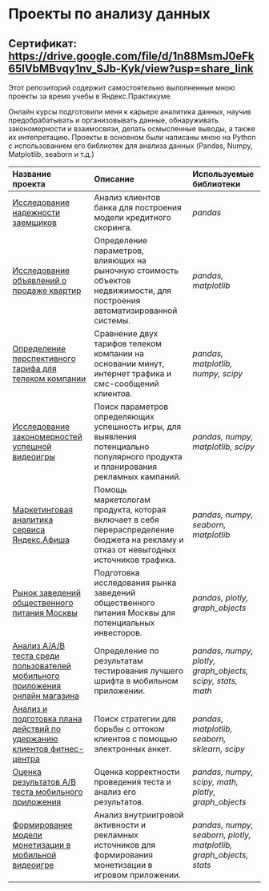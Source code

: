 # Проекты по анализу данных
## Сертификат: https://drive.google.com/file/d/1n88MsmJ0eFk65IVbMBvqy1nv_SJb-Kyk/view?usp=share_link

Этот репозиторий содержит самостоятельно выполненные мною проекты за время учебы в Яндекс.Практикуме

Онлайн курсы подготовили меня к карьере аналитика данных, научив предобрабатывать и организовывать данные, обнаруживать закономерности и взаимосвязи, делать осмысленные выводы, а также их интепретацию. Проекты в основном были написаны мною на Python с использованием его библиотек для анализа данных (Pandas, Numpy, Matplotlib, seaborn и т.д.)

| Название проекта | Описание | Используемые библиотеки | 
| :---------------------- | :---------------------- | :---------------------- |
| [Исследование надежности заемщиков](bank_project) | Анализ клиентов банка для построения модели кредитного скоринга. | *pandas* |
| [Исследование объявлений о продаже квартир](real_estate_project) |  Определение параметров, влияющих на рыночную стоимость объектов недвижимости, для построения автоматизированной системы. | *pandas, matplotlib* |
| [Определение перспективного тарифа для телеком компании](telecom_project) | Сравнение двух тарифов телеком компании на основании минут, интернет трафика и смс-сообщений клиентов. | *pandas, matplotlib, numpy, scipy* |
| [Исследование закономерностей успешной видеоигры](game_project) | Поиск параметров определяющих успешность игры, для выявления потенциально популярного продукта и планирования рекламных кампаний. | *pandas, numpy, matplotlib, scipy*
| [Маркетинговая аналитика сервиса Яндекс.Афиша](afisha_project) | Помощь маркетологам продукта, которая включает в себя перераспределение бюджета на рекламу и отказ от невыгодных источников трафика. | *pandas, numpy, seaborn, matplotlib* |
| [Рынок заведений общественного питания Москвы](rest_project) | Подготовка исследования рынка заведений общественного питания Москвы для потенциальных инвесторов. | *pandas, plotly, graph_objects* |
| [Анализ A/A/B теста среди пользователей мобильного приложения онлайн магазина](AAB_project) | Определение по результатам тестирования лучшего шрифта в мобильном приложении. | *pandas, numpy, plotly, graph_objects, scipy, stats, math* |
| [Анализ и подготовка плана действий по удержанию клиентов фитнес-центра](gym_project) | Поиск стратегии для борьбы с оттоком клиентов с помощью электронных анкет. | *pandas, matplotlib, seaborn, sklearn, scipy* |
| [Оценка результатов A/B теста мобильного приложения](AB_project) | Оценка корректности проведения теста и анализ его результатов.  | *pandas, numpy, scipy, math, plotly, graph_objects* |
| [Формирование модели монетизации в мобильной видеоигре](mobile_game_project) | Анализ внутриигровой активности и рекламных источников для формирования монетизации в игровом приложении. | *pandas, numpy, seaborn, plotly, matplotlib, graph_objects, stats* |
